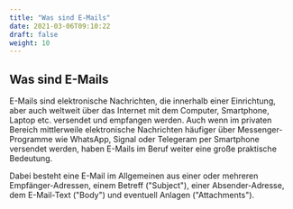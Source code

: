 ```yaml
---
title: "Was sind E-Mails"
date: 2021-03-06T09:10:22
draft: false
weight: 10
---
```


## Was sind E-Mails

E-Mails sind elektronische Nachrichten, die innerhalb einer Einrichtung, aber auch weltweit über das Internet mit dem Computer, Smartphone, Laptop etc. versendet und empfangen werden. Auch wenn im privaten Bereich mittlerweile elektronische Nachrichten häufiger über Messenger-Programme wie WhatsApp, Signal oder Telegeram per Smartphone versendet werden, haben E-Mails im Beruf weiter eine große praktische Bedeutung.

Dabei besteht eine E-Mail im Allgemeinen aus einer oder mehreren Empfänger-Adressen, einem Betreff ("Subject"), einer Absender-Adresse, dem E-Mail-Text ("Body") und eventuell Anlagen ("Attachments").
